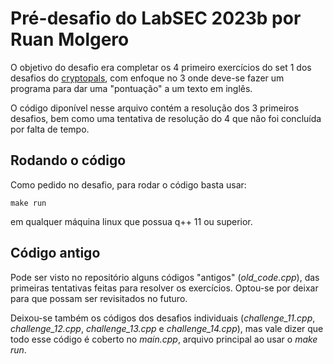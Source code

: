 # Pré-desafio do LabSEC 2023b por Ruan Molgero
O objetivo do desafio era completar os 4 primeiro exercícios do set 1 dos desafios do [cryptopals](https://cryptopals.com/sets/1), com enfoque no 3 onde deve-se fazer um programa para dar uma "pontuação" a um texto em inglês.

O código diponível nesse arquivo contém a resolução dos 3 primeiros desafios, bem como uma tentativa de resolução do 4 que não foi concluída por falta de tempo.

## Rodando o código

Como pedido no desafio, para rodar o código basta usar:

`make run`

em qualquer máquina linux que possua q++ 11 ou superior.

## Código antigo

Pode ser visto no repositório alguns códigos "antigos" (*old_code.cpp*), das primeiras tentativas feitas para resolver os exercícios. Optou-se por deixar para que possam ser revisitados no futuro.

Deixou-se também os códigos dos desafios individuais (*challenge_11.cpp*, *challenge_12.cpp*, *challenge_13.cpp* e *challenge_14.cpp*), mas vale dizer que todo esse código é coberto no *main.cpp*, arquivo principal ao usar o *make run*.
